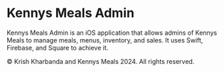# Kennys Meals Admin
Kennys Meals Admin is an iOS application that allows admins of Kennys Meals to manage meals, menus, inventory, and sales. It uses Swift, Firebase, and Square to achieve it.


© Krish Kharbanda and Kennys Meals 2024. All rights reserved.
